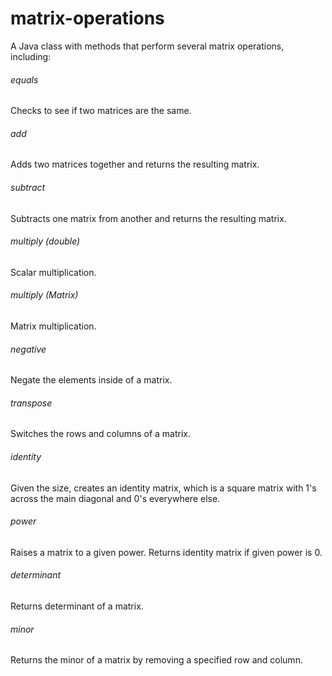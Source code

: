 # matrix-operations
A Java class with methods that perform several matrix operations, including:

###### equals
Checks to see if two matrices are the same.

###### add
Adds two matrices together and returns the resulting matrix.

###### subtract
Subtracts one matrix from another and returns the resulting matrix.

###### multiply (double)
Scalar multiplication.

###### multiply (Matrix)
Matrix multiplication.

###### negative
Negate the elements inside of a matrix.

###### transpose
Switches the rows and columns of a matrix.

###### identity
Given the size, creates an identity matrix, which is a square matrix with 1's across the main diagonal and 0's everywhere else.

###### power
Raises a matrix to a given power. Returns identity matrix if given power is 0.

###### determinant
Returns determinant of a matrix.

###### minor
Returns the minor of a matrix by removing a specified row and column.

